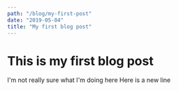 ```yaml
---
path: "/blog/my-first-post"
date: "2019-05-04"
title: "My first blog post"
---
```


# This is my first blog post
I'm not really sure what I'm doing here
Here is a new line